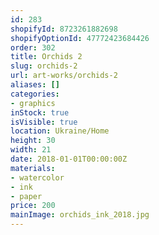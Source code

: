 ```yaml
---
id: 283
shopifyId: 8723261882698
shopifyOptionId: 47772423684426
order: 302
title: Orchids 2
slug: orchids-2
url: art-works/orchids-2
aliases: []
categories:
- graphics
inStock: true
isVisible: true
location: Ukraine/Home
height: 30
width: 21
date: 2018-01-01T00:00:00Z
materials:
- watercolor
- ink
- paper
price: 200
mainImage: orchids_ink_2018.jpg
---
```

